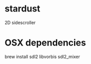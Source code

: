 stardust
========

2D sidescroller

OSX dependencies
================

brew install sdl2 libvorbis sdl2_mixer